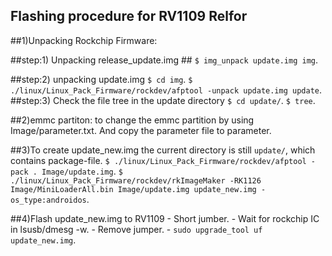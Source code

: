 ## Flashing procedure for RV1109 Relfor

##1)Unpacking Rockchip Firmware:

##step:1) Unpacking release_update.img
	##	`$ img_unpack update.img img`.

##step:2) unpacking update.img
		`$ cd img`.
		`$ ./linux/Linux_Pack_Firmware/rockdev/afptool -unpack update.img update`.
##step:3) Check the file tree in the update directory
		`$ cd update/`.
		`$ tree`.
	
##2)emmc partiton:
	to change the emmc partition by using Image/parameter.txt.
	And copy the parameter file to parameter.

##3)To create update_new.img
	the current directory is still `update/`, which contains package-file.
	`$ ./linux/Linux_Pack_Firmware/rockdev/afptool -pack . Image/update.img`.
	`$ ./linux/Linux_Pack_Firmware/rockdev/rkImageMaker -RK1126 Image/MiniLoaderAll.bin
						Image/update.img update_new.img -os_type:androidos`.

##4)Flash update_new.img to RV1109
	- Short jumber.
	- Wait for rockchip IC in lsusb/dmesg -w.
	- Remove jumper.
	- `sudo upgrade_tool uf update_new.img`.
